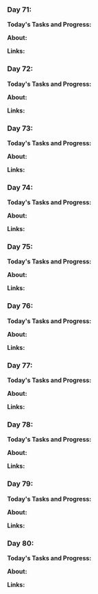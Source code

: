 ### Day 71: 

**Today's Tasks and Progress:**

**About:**

**Links:** []()




### Day 72: 

**Today's Tasks and Progress:**

**About:**

**Links:** []()




### Day 73: 

**Today's Tasks and Progress:**

**About:**

**Links:** []()




### Day 74: 

**Today's Tasks and Progress:**

**About:**

**Links:** []()




### Day 75: 

**Today's Tasks and Progress:**

**About:**

**Links:** []()




### Day 76: 

**Today's Tasks and Progress:**

**About:**

**Links:** []()




### Day 77: 

**Today's Tasks and Progress:**

**About:**

**Links:** []()




### Day 78: 

**Today's Tasks and Progress:**

**About:**

**Links:** []()




### Day 79: 

**Today's Tasks and Progress:**

**About:**

**Links:** []()




### Day 80: 

**Today's Tasks and Progress:**

**About:**

**Links:** []()




